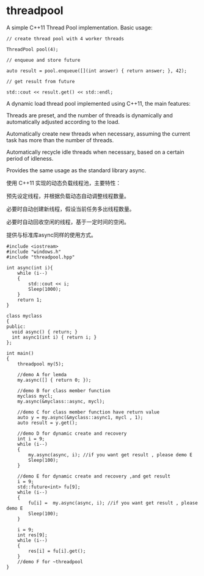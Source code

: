 # threadpool
A simple C++11 Thread Pool implementation.
Basic usage:

    // create thread pool with 4 worker threads

    ThreadPool pool(4);

    // enqueue and store future

    auto result = pool.enqueue([](int answer) { return answer; }, 42);

    // get result from future

    std::cout << result.get() << std::endl;


A dynamic load thread pool implemented using C++11, the main features:

Threads are preset, and the number of threads is dynamically and automatically adjusted according to the load.

Automatically create new threads when necessary, assuming the current task has more than the number of threads.

Automatically recycle idle threads when necessary, based on a certain period of idleness.

Provides the same usage as the standard library async.


使用 C++11 实现的动态负载线程池，主要特性：

预先设定线程，并根据负载动态自动调整线程数量。

必要时自动创建新线程，假设当前任务多出线程数量。

必要时自动回收空闲的线程，基于一定时间的空闲。

提供与标准库async同样的使用方式。

    #include <iostream>
    #include "windows.h"
    #include "threadpool.hpp"

    int async(int i){
        while (i--)
        {
            std::cout << i;
            Sleep(1000);
        }
        return 1;
    }

    class myclass
    {
    public:
      void async() { return; }
      int async1(int i) { return i; }
    };

    int main()
    {     
        threadpool my(5);

        //demo A for lemda
        my.async([] { return 0; });

        //demo B for class member function
        myclass mycl;
        my.async(&myclass::async, mycl);

        //demo C for class member function have return value
        auto y = my.async(&myclass::async1, mycl , 1);
        auto result = y.get();

        //demo D for dynamic create and recovery
        int i = 9;   
        while (i--)
        {
            my.async(async, i); //if you want get result , please demo E
            Sleep(100);
        } 

        //demo E for dynamic create and recovery ,and get result
        i = 9;
        std::future<int> fu[9];
        while (i--)
        {
            fu[i] =  my.async(async, i); //if you want get result , please demo E
            Sleep(100);
        }

        i = 9;
        int res[9];
        while (i--)
        {
            res[i] = fu[i].get();
        }
        //demo F for ~threadpool
    }
